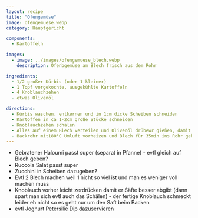 ```yaml
---
layout: recipe
title: "Ofengemüse"
image: ofengemuese.webp
category: Hauptgericht

components:
  - Kartoffeln

images:
  - image: ../images/ofengemuese_blech.webp
    description: Ofenbgemüse am Blech frisch aus dem Rohr

ingredients:
  - 1/2 großer Kürbis (oder 1 kleiner)
  - 1 Topf vorgekochte, ausgekühlte Kartoffeln
  - 4 Knoblauchzehen
  - etwas Olivenöl

directions:
  - Kürbis waschen, entkernen und in 1cm dicke Scheiben schneiden
  - Kartoffen in ca 1-2cm große Stücke schneiden
  - Knoblauchzehen schälen
  - Alles auf einem Blech verteilen und Olivenöl drübewr gießen, damit alles bedeckt ist
  - Backrohr mit180°C Umluft vorheizen und Blech für 35min ins Rohr geben
---
```


- Gebratener Haloumi passt super (separat in Pfanne) - evtl gleich auf Blech geben?
- Ruccola Salat passt super
- Zucchini in Scheiben dazugeben?
- Evtl 2 Blech machen weil 1 nicht so viel ist und man es weniger voll machen muss
- Knoblauch vorher leicht zerdrücken damit er Säfte besser abgibt (dann spart man sich evtl auch das Schälen) - der fertige Knoblauch schmeckt leider eh nicht so es geht nur um den Saft beim Backen
- evtl Joghurt Petersilie Dip dazuservieren
